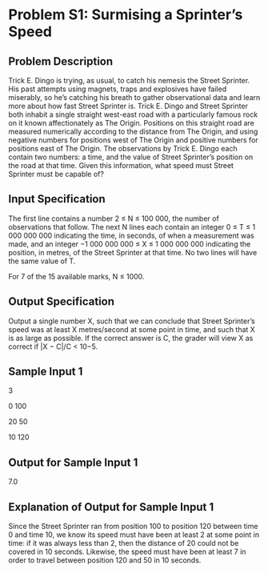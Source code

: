# Problem S1: Surmising a Sprinter’s Speed
## Problem Description
Trick E. Dingo is trying, as usual, to catch his nemesis the Street Sprinter. His past attempts
using magnets, traps and explosives have failed miserably, so he’s catching his breath to gather
observational data and learn more about how fast Street Sprinter is.
Trick E. Dingo and Street Sprinter both inhabit a single straight west-east road with a particularly
famous rock on it known affectionately as The Origin. Positions on this straight road are measured
numerically according to the distance from The Origin, and using negative numbers for positions
west of The Origin and positive numbers for positions east of The Origin.
The observations by Trick E. Dingo each contain two numbers: a time, and the value of Street
Sprinter’s position on the road at that time. Given this information, what speed must Street Sprinter
must be capable of?

## Input Specification
The first line contains a number 2 ≤ N ≤ 100 000, the number of observations that follow. The
next N lines each contain an integer 0 ≤ T ≤ 1 000 000 000 indicating the time, in seconds, of
when a measurement was made, and an integer −1 000 000 000 ≤ X ≤ 1 000 000 000 indicating
the position, in metres, of the Street Sprinter at that time. No two lines will have the same value of
T.

For 7 of the 15 available marks, N ≤ 1000.

## Output Specification
Output a single number X, such that we can conclude that Street Sprinter’s speed was at least X
metres/second at some point in time, and such that X is as large as possible. If the correct answer
is C, the grader will view X as correct if |X − C|/C < 10−5.

## Sample Input 1

3

0 100

20 50

10 120


## Output for Sample Input 1
7.0

## Explanation of Output for Sample Input 1
Since the Street Sprinter ran from position 100 to position 120 between time 0 and time 10, we
know its speed must have been at least 2 at some point in time: if it was always less than 2, then
the distance of 20 could not be covered in 10 seconds. Likewise, the speed must have been at least
7 in order to travel between position 120 and 50 in 10 seconds.
